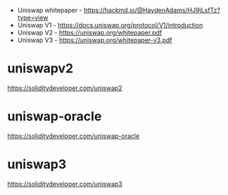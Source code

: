 - Uniswap whitepaper - https://hackmd.io/@HaydenAdams/HJ9jLsfTz?type=view
- Uniswap V1 - https://docs.uniswap.org/protocol/V1/introduction
- Uniswap V2 - https://uniswap.org/whitepaper.pdf
- Uniswap V3 - https://uniswap.org/whitepaper-v3.pdf

# uniswapv2

https://soliditydeveloper.com/uniswap2

# uniswap-oracle

https://soliditydeveloper.com/uniswap-oracle

# uniswap3

https://soliditydeveloper.com/uniswap3
